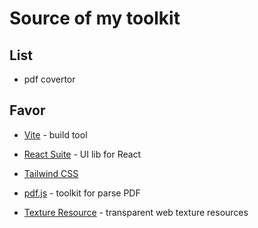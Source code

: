 # Source of my toolkit

## List

- pdf covertor

## Favor

- [Vite](https://cn.vitejs.dev/) - build tool

- [React Suite](https://rsuitejs.com/) - UI lib for React

- [Tailwind CSS](https://tailwindcss.com/)

- [pdf.js](https://mozilla.github.io/pdf.js/) - toolkit for parse PDF

- [Texture Resource](https://www.transparenttextures.com/) - transparent web texture resources
